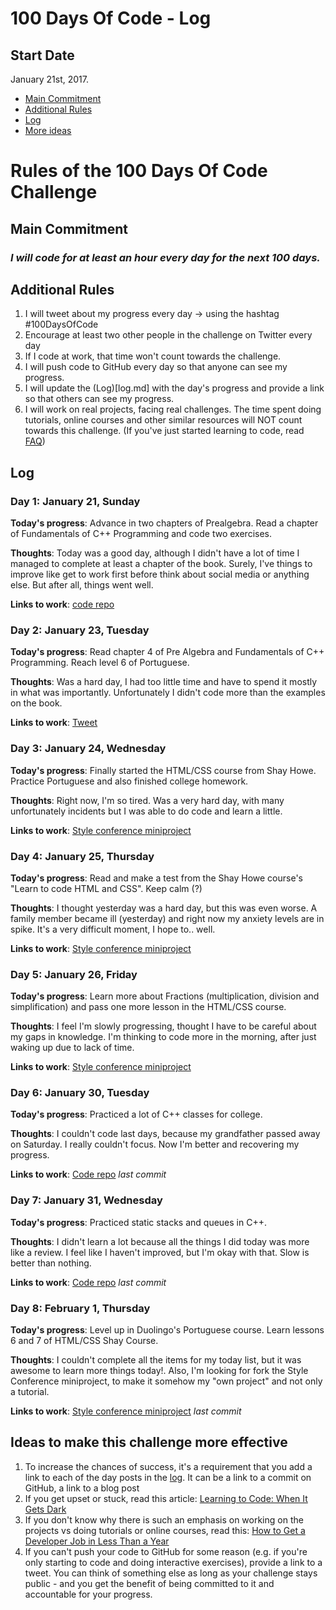 # 100 Days Of Code - Log

## Start Date
January 21st, 2017.

- [Main Commitment](#main-commitment)
- [Additional Rules](#additional-rules)
- [Log](#log)
- [More ideas](#ideas-to-make-this-challenge-more-effective)

# Rules of the 100 Days Of Code Challenge

## Main Commitment
### *I will code for at least an hour every day for the next 100 days.*

## Additional Rules
1. I will tweet about my progress every day -> using the hashtag #100DaysOfCode
2. Encourage at least two other people in the challenge on Twitter every day
3. If I code at work, that time won't count towards the challenge.
4. I will push code to GitHub every day so that anyone can see my progress.
5. I will update the (Log)[log.md] with the day's progress and provide a link so that others can see my progress.
6. I will work on real projects, facing real challenges. The time spent doing tutorials, online courses and other similar resources will NOT count towards this challenge. (If you've just started learning to code, read [FAQ](FAQ.md))

## Log

### Day 1: January 21, Sunday

**Today's progress**: Advance in two chapters of Prealgebra. Read a chapter of Fundamentals of C++ Programming and code two exercises.

**Thoughts**: Today was a good day, although I didn't have a lot of time I managed to complete at least a chapter of the book. Surely, I've things to improve like get to work first before think about social media or anything else. But after all, things went well.

**Links to work**:
[code repo](https://github.com/jesuodz/code/commit/fdaa5199f5a0aacd2c9dd77967db023820ad55eb)

### Day 2: January 23, Tuesday

**Today's progress**: Read chapter 4 of Pre Algebra and Fundamentals of C++ Programming. Reach level 6 of Portuguese.

**Thoughts**: Was a hard day, I had too little time and have to spend it mostly in what was importantly. Unfortunately I didn't code more than the examples on the book.

**Links to work**:
[Tweet](https://twitter.com/jesuodz/status/956125373342867456)

### Day 3: January 24, Wednesday

**Today's progress**: Finally started the HTML/CSS course from Shay Howe. Practice Portuguese and also finished college homework.

**Thoughts**: Right now, I'm so tired. Was a very hard day, with many unfortunately incidents but I was able to do code and learn a little.

**Links to work**:
[Style conference miniproject](https://github.com/jesuodz/frontend-projects/commit/be0ef1a524afbe5fa0ef877bf99dc8f87e7b2c28)

### Day 4: January 25, Thursday

**Today's progress**: Read and make a test from the Shay Howe course's "Learn to code HTML and CSS". Keep calm (?)

**Thoughts**: I thought yesterday was a hard day, but this was even worse. A family member became ill (yesterday) and right now my anxiety levels are in spike. It's a very difficult moment, I hope to.. well.

**Links to work**:
[Style conference miniproject](https://github.com/jesuodz/frontend-projects/commit/353aaa776aa88d29d69cdfd5ffce900d7799c8b0)

### Day 5: January 26, Friday

**Today's progress**: Learn more about Fractions (multiplication, division and simplification) and pass one more lesson in the HTML/CSS course.

**Thoughts**: I feel I'm slowly progressing, thought I have to be careful about my gaps in knowledge. I'm thinking to code more in the morning, after just waking up due to lack of time.

**Links to work**:
[Style conference miniproject](https://github.com/jesuodz/frontend-projects/commit/0779fbaec429a45f19f2811f2b944d0a26ddf540)

### Day 6: January 30, Tuesday

**Today's progress**: Practiced a lot of C++ classes for college.

**Thoughts**: I couldn't code last days, because my grandfather passed away on Saturday. I really couldn't focus. Now I'm better and recovering my progress.

**Links to work**:
[Code repo](https://github.com/jesuodz/code/commit/2015873b8b787f7e2045eab8524910cd19f0a1b4) _last commit_

### Day 7: January 31, Wednesday

**Today's progress**: Practiced static stacks and queues in C++.

**Thoughts**: I didn't learn a lot because all the things I did today was more like a review. I feel like I haven't improved, but I'm okay with that. Slow is better than nothing.

**Links to work**:
[Code repo](https://github.com/jesuodz/code/commit/639efa45959f9df0c5d9a0a991bbf6f463cd93d7) _last commit_

### Day 8: February 1, Thursday

**Today's progress**: Level up in Duolingo's Portuguese course. Learn lessons 6 and 7 of HTML/CSS Shay Course.

**Thoughts**: I couldn't complete all the items for my today list, but it was awesome to learn more things today!. Also, I'm looking for fork the Style Conference miniproject, to make it somehow my "own project" and not only a tutorial.

**Links to work**:
[Style conference miniproject](https://github.com/jesuodz/frontend-projects/commit/92f865bbc022596ea75f5e8f93a8237bd64313a5) _last commit_

## Ideas to make this challenge more effective
1. To increase the chances of success, it's a requirement that you add a link to each of the day posts in the [log](log.md). It can be a link to a commit on GitHub, a link to a blog post
2. If you get upset or stuck, read this article: [Learning to Code: When It Gets Dark](https://medium.freecodecamp.com/learning-to-code-when-it-gets-dark-e485edfb58fd)
3. If you don't know why there is such an emphasis on working on the projects vs doing tutorials or online courses, read this: [How to Get a Developer Job in Less Than a Year](https://medium.freecodecamp.com/how-to-get-a-developer-job-in-less-than-a-year-c27bbfe71645)
4. If you can't push your code to GitHub for some reason (e.g. if you're only starting to code and doing interactive exercises), provide a link to a tweet. You can think of something else as long as your challenge stays public - and you get the benefit of being committed to it and accountable for your progress.
